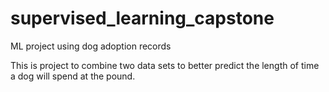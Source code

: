 # supervised_learning_capstone
ML project using dog adoption records

This is project to combine two data sets to better predict the length of time a dog will spend at the pound.
